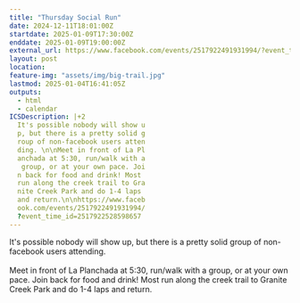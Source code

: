 ```yaml
---
title: "Thursday Social Run"
date: 2024-12-11T18:01:00Z
startdate: 2025-01-09T17:30:00Z
enddate: 2025-01-09T19:00:00Z
external_url: https://www.facebook.com/events/2517922491931994/?event_time_id=2517922528598657
layout: post
location: 
feature-img: "assets/img/big-trail.jpg"
lastmod: 2025-01-04T16:41:05Z
outputs:
  - html
  - calendar
ICSDescription: |+2
  It's possible nobody will show u  p, but there is a pretty solid g  roup of non-facebook users atten  ding. \n\nMeet in front of La Pl  anchada at 5:30, run/walk with a   group, or at your own pace. Joi  n back for food and drink! Most   run along the creek trail to Gra  nite Creek Park and do 1-4 laps   and return.\n\nhttps://www.faceb  ook.com/events/2517922491931994/  ?event_time_id=2517922528598657
---
```


It's possible nobody will show up, but there is a pretty solid group of non-facebook users attending. <br>
  <br>
  Meet in front of La Planchada at 5&#58;30, run/walk with a group, or at your own pace. Join back for food and drink! Most run along the creek trail to Granite Creek Park and do 1-4 laps and return.<br>
  <br>
  
